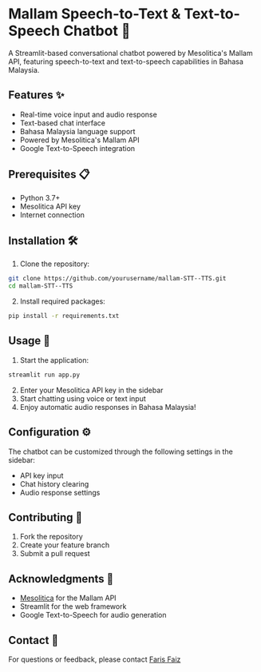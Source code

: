 # Mallam Speech-to-Text & Text-to-Speech Chatbot 🤖

A Streamlit-based conversational chatbot powered by Mesolitica's Mallam API, featuring speech-to-text and text-to-speech capabilities in Bahasa Malaysia.

## Features ✨

- Real-time voice input and audio response
- Text-based chat interface
- Bahasa Malaysia language support
- Powered by Mesolitica's Mallam API
- Google Text-to-Speech integration

## Prerequisites 📋

- Python 3.7+
- Mesolitica API key
- Internet connection

## Installation 🛠️

1. Clone the repository:
```bash
git clone https://github.com/yourusername/mallam-STT--TTS.git
cd mallam-STT--TTS
```

2. Install required packages:
```bash
pip install -r requirements.txt
```

## Usage 🚀

1. Start the application:
```bash
streamlit run app.py
```

2. Enter your Mesolitica API key in the sidebar
3. Start chatting using voice or text input
4. Enjoy automatic audio responses in Bahasa Malaysia!

## Configuration ⚙️

The chatbot can be customized through the following settings in the sidebar:
- API key input
- Chat history clearing
- Audio response settings

## Contributing 🤝

1. Fork the repository
2. Create your feature branch
3. Submit a pull request

## Acknowledgments 👏

- [Mesolitica](https://mesolitica.com/) for the Mallam API
- Streamlit for the web framework
- Google Text-to-Speech for audio generation

## Contact 📧

For questions or feedback, please contact [Faris Faiz](https://www.linkedin.com/in/muhammad-faris-ahmad-faiz-ab9b35212/)